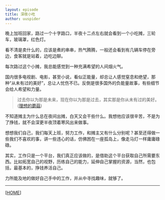 ```yaml
---
layout: episode
title: 深夜小吃
author: uuspider
---
```

晚上加班回家，路过一个十字路口，半夜十二点左右就会看到一个小吃摊，三轮车，玻璃罩，红色灯。

看不清是卖什么的，应该是煮的串串，热气腾腾，一般还会看到有几辆车停在旁边，食客就是站着，边吃边聊。

每次路过这个小摊，我总能感觉到一种充满希望的人间烟火气。

国内很多电视剧、电影，甚至小说，看似正能量，却总让人感觉窒息和绝望，那种“从未有过的美好”，总让人忧伤不已。反倒是很多国外的负能量故事，有些细节会给人希望和力量。

>过去你以为那是未来，现在你以为那是过去，其实那是你从未有过的美好。 ([理想的蘑菇][ref01])

不知道摊主为什么总在夜间出摊，白天又会干些什么。我想他应该很辛苦，不是为了挣钱，就不会深更半夜顶着寒风出来做事。

想想我们自己，我们每天上班，努力工作，和摊主又有什么分别呢？甚至还得做一些我们不喜欢的事，讲一些违心的话，仿佛困在一座孤岛上，像走马灯一样庸庸碌碌。

其实，工作只是一个平台，我们真正应该做的，是借助这个平台获取自己所需要东西。比如拓宽自己的视野，历练自己的能力，延伸自己掌握的资源，当然，也包括，最基本的，挣钱养活自己。

力所能及地的做好自己手中的工作，并从中寻找趣味，就够了。

***

[[HOME][episode]]

[episode]:http://about.uuspider.com/2019/06/02/episodeindex.html
[ref01]:https://www.zhihu.com/question/49688722/answer/1260631557
